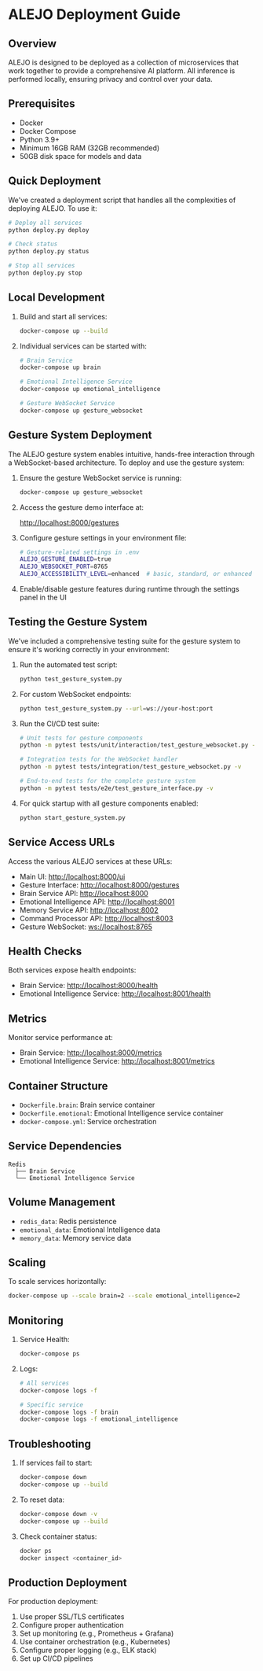 # ALEJO Deployment Guide

## Overview

ALEJO is designed to be deployed as a collection of microservices that work together to provide a comprehensive AI platform. All inference is performed locally, ensuring privacy and control over your data.

## Prerequisites

- Docker
- Docker Compose
- Python 3.9+
- Minimum 16GB RAM (32GB recommended)
- 50GB disk space for models and data

## Quick Deployment

We've created a deployment script that handles all the complexities of deploying ALEJO. To use it:

```bash
# Deploy all services
python deploy.py deploy

# Check status
python deploy.py status

# Stop all services
python deploy.py stop
```

## Local Development

1. Build and start all services:

   ```bash
   docker-compose up --build
   ```

2. Individual services can be started with:

   ```bash
   # Brain Service
   docker-compose up brain

   # Emotional Intelligence Service
   docker-compose up emotional_intelligence

   # Gesture WebSocket Service
   docker-compose up gesture_websocket
   ```

## Gesture System Deployment

The ALEJO gesture system enables intuitive, hands-free interaction through a WebSocket-based architecture. To deploy and use the gesture system:

1. Ensure the gesture WebSocket service is running:

   ```bash
   docker-compose up gesture_websocket
   ```

2. Access the gesture demo interface at:

   <http://localhost:8000/gestures>

3. Configure gesture settings in your environment file:

   ```bash
   # Gesture-related settings in .env
   ALEJO_GESTURE_ENABLED=true
   ALEJO_WEBSOCKET_PORT=8765
   ALEJO_ACCESSIBILITY_LEVEL=enhanced  # basic, standard, or enhanced
   ```

4. Enable/disable gesture features during runtime through the settings panel in the UI

## Testing the Gesture System

We've included a comprehensive testing suite for the gesture system to ensure it's working correctly in your environment:

1. Run the automated test script:

   ```bash
   python test_gesture_system.py
   ```

2. For custom WebSocket endpoints:

   ```bash
   python test_gesture_system.py --url=ws://your-host:port
   ```

3. Run the CI/CD test suite:

   ```bash
   # Unit tests for gesture components
   python -m pytest tests/unit/interaction/test_gesture_websocket.py -v

   # Integration tests for the WebSocket handler
   python -m pytest tests/integration/test_gesture_websocket.py -v

   # End-to-end tests for the complete gesture system
   python -m pytest tests/e2e/test_gesture_interface.py -v
   ```

4. For quick startup with all gesture components enabled:

   ```bash
   python start_gesture_system.py
   ```

## Service Access URLs

Access the various ALEJO services at these URLs:

- Main UI: <http://localhost:8000/ui>
- Gesture Interface: <http://localhost:8000/gestures>
- Brain Service API: <http://localhost:8000>
- Emotional Intelligence API: <http://localhost:8001>
- Memory Service API: <http://localhost:8002>
- Command Processor API: <http://localhost:8003>
- Gesture WebSocket: <ws://localhost:8765>

## Health Checks

Both services expose health endpoints:

- Brain Service: <http://localhost:8000/health>
- Emotional Intelligence Service: <http://localhost:8001/health>

## Metrics

Monitor service performance at:

- Brain Service: <http://localhost:8000/metrics>
- Emotional Intelligence Service: <http://localhost:8001/metrics>

## Container Structure

- `Dockerfile.brain`: Brain service container
- `Dockerfile.emotional`: Emotional Intelligence service container
- `docker-compose.yml`: Service orchestration

## Service Dependencies

```text
Redis
  ├── Brain Service
  └── Emotional Intelligence Service
```

## Volume Management

- `redis_data`: Redis persistence
- `emotional_data`: Emotional Intelligence data
- `memory_data`: Memory service data

## Scaling

To scale services horizontally:

```bash
docker-compose up --scale brain=2 --scale emotional_intelligence=2
```

## Monitoring

1. Service Health:

   ```bash
   docker-compose ps
   ```

2. Logs:

   ```bash
   # All services
   docker-compose logs -f

   # Specific service
   docker-compose logs -f brain
   docker-compose logs -f emotional_intelligence
   ```

## Troubleshooting

1. If services fail to start:

   ```bash
   docker-compose down
   docker-compose up --build
   ```

2. To reset data:

   ```bash
   docker-compose down -v
   docker-compose up --build
   ```

3. Check container status:

   ```bash
   docker ps
   docker inspect <container_id>
   ```

## Production Deployment

For production deployment:

1. Use proper SSL/TLS certificates
2. Configure proper authentication
3. Set up monitoring (e.g., Prometheus + Grafana)
4. Use container orchestration (e.g., Kubernetes)
5. Configure proper logging (e.g., ELK stack)
6. Set up CI/CD pipelines
